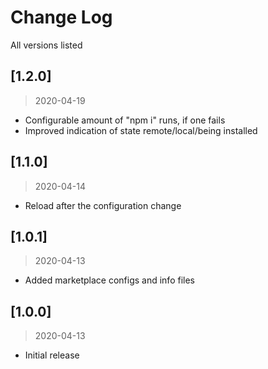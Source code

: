 # Change Log
All versions listed

## [1.2.0]
> 2020-04-19

- Configurable amount of "npm i" runs, if one fails
- Improved indication of state remote/local/being installed

## [1.1.0]
> 2020-04-14

- Reload after the configuration change

## [1.0.1]
> 2020-04-13

- Added marketplace configs and info files
  
## [1.0.0]
> 2020-04-13

- Initial release
